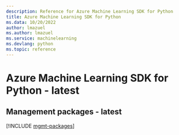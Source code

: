 ```yaml
---
description: Reference for Azure Machine Learning SDK for Python
title: Azure Machine Learning SDK for Python
ms.data: 10/20/2022
author: lmazuel
ms.author: lmazuel
ms.service: machinelearning
ms.devlang: python
ms.topic: reference
---
```

# Azure Machine Learning SDK for Python - latest

## Management packages - latest
[!INCLUDE [mgmt-packages](machine-learning-mgmt-index.md)]